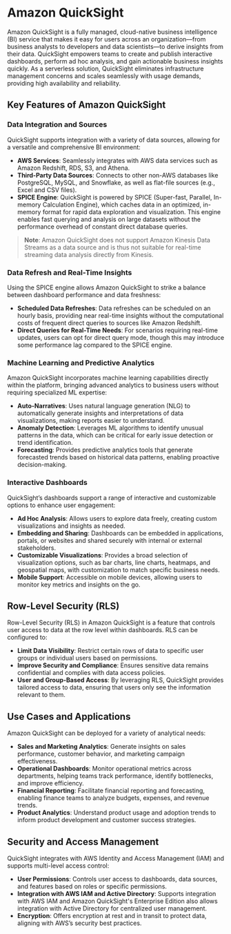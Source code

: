# Amazon QuickSight

Amazon QuickSight is a fully managed, cloud-native business intelligence (BI) service that makes it easy for users across an organization—from business analysts to developers and data scientists—to derive insights from their data. QuickSight empowers teams to create and publish interactive dashboards, perform ad hoc analysis, and gain actionable business insights quickly. As a serverless solution, QuickSight eliminates infrastructure management concerns and scales seamlessly with usage demands, providing high availability and reliability.

## Key Features of Amazon QuickSight

### Data Integration and Sources

QuickSight supports integration with a variety of data sources, allowing for a versatile and comprehensive BI environment:

- **AWS Services**: Seamlessly integrates with AWS data services such as Amazon Redshift, RDS, S3, and Athena.
- **Third-Party Data Sources**: Connects to other non-AWS databases like PostgreSQL, MySQL, and Snowflake, as well as flat-file sources (e.g., Excel and CSV files).
- **SPICE Engine**: QuickSight is powered by SPICE (Super-fast, Parallel, In-memory Calculation Engine), which caches data in an optimized, in-memory format for rapid data exploration and visualization. This engine enables fast querying and analysis on large datasets without the performance overhead of constant direct database queries.

> **Note**: Amazon QuickSight does not support Amazon Kinesis Data Streams as a data source and is thus not suitable for real-time streaming data analysis directly from Kinesis.

### Data Refresh and Real-Time Insights

Using the SPICE engine allows Amazon QuickSight to strike a balance between dashboard performance and data freshness:

- **Scheduled Data Refreshes**: Data refreshes can be scheduled on an hourly basis, providing near real-time insights without the computational costs of frequent direct queries to sources like Amazon Redshift.
- **Direct Queries for Real-Time Needs**: For scenarios requiring real-time updates, users can opt for direct query mode, though this may introduce some performance lag compared to the SPICE engine.

### Machine Learning and Predictive Analytics

Amazon QuickSight incorporates machine learning capabilities directly within the platform, bringing advanced analytics to business users without requiring specialized ML expertise:

- **Auto-Narratives**: Uses natural language generation (NLG) to automatically generate insights and interpretations of data visualizations, making reports easier to understand.
- **Anomaly Detection**: Leverages ML algorithms to identify unusual patterns in the data, which can be critical for early issue detection or trend identification.
- **Forecasting**: Provides predictive analytics tools that generate forecasted trends based on historical data patterns, enabling proactive decision-making.

### Interactive Dashboards

QuickSight’s dashboards support a range of interactive and customizable options to enhance user engagement:

- **Ad Hoc Analysis**: Allows users to explore data freely, creating custom visualizations and insights as needed.
- **Embedding and Sharing**: Dashboards can be embedded in applications, portals, or websites and shared securely with internal or external stakeholders.
- **Customizable Visualizations**: Provides a broad selection of visualization options, such as bar charts, line charts, heatmaps, and geospatial maps, with customization to match specific business needs.
- **Mobile Support**: Accessible on mobile devices, allowing users to monitor key metrics and insights on the go.

## Row-Level Security (RLS)

Row-Level Security (RLS) in Amazon QuickSight is a feature that controls user access to data at the row level within dashboards. RLS can be configured to:

- **Limit Data Visibility**: Restrict certain rows of data to specific user groups or individual users based on permissions.
- **Improve Security and Compliance**: Ensures sensitive data remains confidential and complies with data access policies.
- **User and Group-Based Access**: By leveraging RLS, QuickSight provides tailored access to data, ensuring that users only see the information relevant to them.

## Use Cases and Applications

Amazon QuickSight can be deployed for a variety of analytical needs:

- **Sales and Marketing Analytics**: Generate insights on sales performance, customer behavior, and marketing campaign effectiveness.
- **Operational Dashboards**: Monitor operational metrics across departments, helping teams track performance, identify bottlenecks, and improve efficiency.
- **Financial Reporting**: Facilitate financial reporting and forecasting, enabling finance teams to analyze budgets, expenses, and revenue trends.
- **Product Analytics**: Understand product usage and adoption trends to inform product development and customer success strategies.

## Security and Access Management

QuickSight integrates with AWS Identity and Access Management (IAM) and supports multi-level access control:

- **User Permissions**: Controls user access to dashboards, data sources, and features based on roles or specific permissions.
- **Integration with AWS IAM and Active Directory**: Supports integration with AWS IAM and Amazon QuickSight's Enterprise Edition also allows integration with Active Directory for centralized user management.
- **Encryption**: Offers encryption at rest and in transit to protect data, aligning with AWS’s security best practices.
